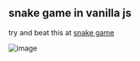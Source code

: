 ## snake game in vanilla js

try and beat this at [snake game](https://sibindra.github.io/snake-game-js/)



![image](https://user-images.githubusercontent.com/59206903/213862926-8559cbdd-ab9e-469e-b245-f43390e04e5e.png)


